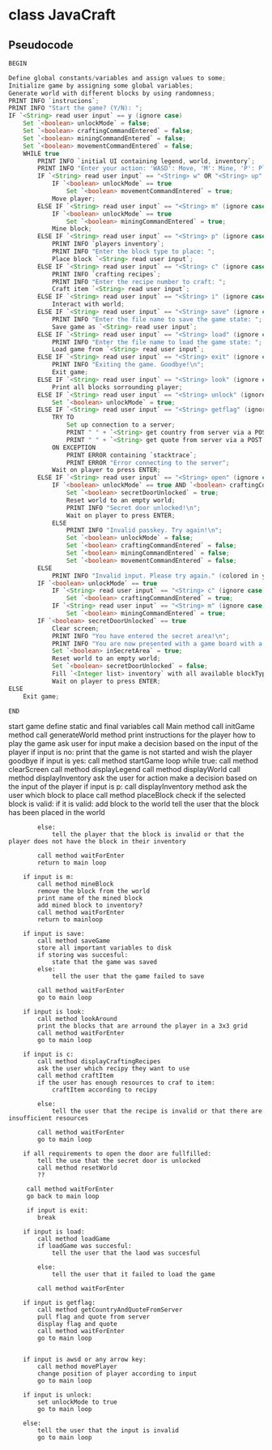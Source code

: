 # class JavaCraft

## Pseudocode

```java
BEGIN

Define global constants/variables and assign values to some;
Initialize game by assigning some global variables;
Generate world with different blocks by using randomness;
PRINT INFO `instrucions`;
PRINT INFO "Start the game? (Y/N): ";
IF `<String> read user input` == y (ignore case)
    Set `<boolean> unlockMode` = false;
    Set `<boolean> craftingCommandEntered` = false;
    Set `<boolean> miningCommandEntered` = false;
    Set `<boolean> movementCommandEntered` = false;
    WHILE true
        PRINT INFO `initial UI containing legend, world, inventory`;
        PRINT INFO "Enter your action: 'WASD': Move, 'M': Mine, 'P': Place, 'C': Craft, 'I': Interact, 'Save': Save, 'Load': Load, 'Exit': Quit, 'Unlock': Unlock Secret Door\n" (colored in green);
        IF `<String> read user input` == "<String> w" OR "<String> up" OR "<String> s" OR "<String> down" OR "<String> a" OR "<String> left" OR "<String> d" OR "<String> right" (ignore case)
            IF `<boolean> unlockMode` == true
                Set `<boolean> movementCommandEntered` = true;
            Move player;
        ELSE IF `<String> read user input` == "<String> m" (ignore case)
            IF `<boolean> unlockMode` == true
                Set `<boolean> miningCommandEntered` = true;
            Mine block;
        ELSE IF `<String> read user input` == "<String> p" (ignore case)
            PRINT INFO `players inventory`;
            PRINT INFO "Enter the block type to place: ";
            Place block `<String> read user input`;
        ELSE IF `<String> read user input` == "<String> c" (ignore case)
            PRINT INFO `crafting recipes`;
            PRINT INFO "Enter the recipe number to craft: ";
            Craft item `<String> read user input`;
        ELSE IF `<String> read user input` == "<String> i" (ignore case)
            Interact with world;
        ELSE IF `<String> read user input` == "<String> save" (ignore case)
            PRINT INFO "Enter the file name to save the game state: ";
            Save game as `<String> read user input`;
        ELSE IF `<String> read user input` == "<String> load" (ignore case)
            PRINT INFO "Enter the file name to load the game state: ";
            Load game from `<String> read user input`;
        ELSE IF `<String> read user input` == "<String> exit" (ignore case)
            PRINT INFO "Exiting the game. Goodbye!\n";
            Exit game;
        ELSE IF `<String> read user input` == "<String> look" (ignore case)
            Print all blocks sorrounding player;
        ELSE IF `<String> read user input` == "<String> unlock" (ignore case)
            Set `<boolean> unlockMode` = true;
        ELSE IF `<String> read user input` == "<String> getflag" (ignore case)
            TRY TO
                Set up connection to a server;
                PRINT " " + `<String> get country from server via a POST request`;
                PRINT " " + `<String> get quote from server via a POST request`;
            ON EXCEPTION
                PRINT ERROR containing `stacktrace`;
                PRINT ERROR "Error connecting to the server";
            Wait on player to press ENTER;
        ELSE IF `<String> read user input` == "<String> open" (ignore case)
            IF `<boolean> unlockMode` == true AND `<boolean> craftingCommandEntered` == true AND `<boolean> miningCommandEntered` == true AND `<boolean> movementCommandEntered` == true
                Set `<boolean> secretDoorUnlocked` = true;
                Reset world to an empty world;
                PRINT INFO "Secret door unlocked!\n";
                Wait on player to press ENTER;
            ELSE
                PRINT INFO "Invalid passkey. Try again!\n";
                Set `<boolean> unlockMode` = false;
                Set `<boolean> craftingCommandEntered` = false;
                Set `<boolean> miningCommandEntered` = false;
                Set `<boolean> movementCommandEntered` = false;
        ELSE
            PRINT INFO "Invalid input. Please try again." (colored in yellow)
        IF `<boolean> unlockMode` == true
            IF `<String> read user input` == "<String> c" (ignore case)
                Set `<boolean> craftingCommandEntered` = true;
            IF `<String> read user input` == "<String> m" (ignore case)
                Set `<boolean> miningCommandEntered` = true;
        IF `<boolean> secretDoorUnlocked` == true
            Clear screen;
            PRINT INFO "You have entered the secret area!\n";
            PRINT INFO "You are now presented with a game board with a flag!\n";
            Set `<boolean> inSecretArea` = true;
            Reset world to an empty world;
            Set `<boolean> secretDoorUnlocked` = false;
            Fill `<Integer list> inventory` with all available blockTypes;
            Wait on player to press ENTER;
ELSE
    Exit game;

END
```
start game
define static and final variables
call Main method
call initGame method
call generateWorld method
print instructions for the player how to play the game
ask user for input
make a decision based on the input of the player
if input is no:
	print that the game is not started and wish the player goodbye
if input is yes:
	call method startGame
	loop while true:
		call method clearScreen
		call method displayLegend
		call method displayWorld
		call method displayInventory
		ask the user for action
		make a decision based on the input of the player
		if input is p:
			call displayInventory method
			ask the user which block to place
			call method placeBlock
			check if the selected block is valid:
			if it is valid:
				add block to the world
				tell the user that the block has been placed in the world
			
			else:
				tell the player that the block is invalid or that the player does not have the block in their inventory
				
			call method waitForEnter
			return to main loop
			
		if input is m:
			call method mineBlock
			remove the block from the world
			print name of the mined block
			add mined block to inventory?
			call method waitForEnter
			return to mainloop
			
		if input is save:
			call method saveGame
			store all important variables to disk
			if storing was succesful:
				state that the game was saved
			else:
				tell the user that the game failed to save
			
			call method waitForEnter
			go to main loop
			
		if input is look:
			call method lookAround
			print the blocks that are arround the player in a 3x3 grid
			call method waitForEnter
			go to main loop
		
		if input is c:
			call method displayCraftingRecipes
			ask the user which recipy they want to use
			call method craftItem
			if the user has enough resources to craf to item:
				craftItem according to recipy
			
			else:
				tell the user that the recipe is invalid or that there are insufficient resources
				
			call method waitForEnter
			go to main loop
			
		if all requirements to open the door are fullfilled:
			tell the use that the secret door is unlocked
			call method resetWorld
			??
			
		 call method waitForEnter
		 go back to main loop
		 
		 if input is exit:
			break
			
		if input is load:
			call method loadGame
			if loadGame was succesful:
				tell the user that the laod was succesful
			
			else:
				tell the user that it failed to load the game
				
			call method waitForEnter
			
		if input is getflag:
			call method getCountryAndQuoteFromServer
			pull flag and quote from server
			display flag and quote
			call method waitForEnter
			go to main loop
			
			
		if input is awsd or any arrow key:
			call method movePlayer
			change position of player according to input
			go to main loop
			
		if input is unlock:
			set unlockMode to true
			go to main loop
		
		else:
			tell the user that the input is invalid
			go to main loop
			
		